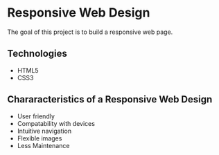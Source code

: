 # Responsive Web Design

The goal of this project is to build a responsive web page.

## Technologies
- HTML5
- CSS3

## Chararacteristics of a Responsive Web Design
- User friendly
- Compatability with devices
- Intuitive navigation
- Flexible images
- Less Maintenance 
